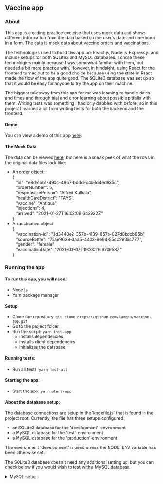 ## Vaccine app

### About
This app is a coding practice exercise that uses mock data and shows different information from the data based on the user's date and time input in a form. The data is mock data about vaccine orders and vaccinations.

The technologies used to build this app are React.js, Node.js, Express.js and include setups for both SQLite3 and MySQL databases. I chose these technologies mainly because I was somewhat familiar with them, but needed a bit more practice with. However, in hindsight, using React for the frontend turned out to be a good choice because using the state in React made the flow of the app quite good. The SQLite3 database was set up so that it would be easy for anyone to try the app on their machine.

The biggest takeaway from this app for me was learning to handle dates and times and through trial and error learning about possible pitfalls with them. Writing tests was something I had only dabbled with before, so in this project I learned a lot from writing tests for both the backend and the frontend.

#### Demo
You can view a demo of this app [here]().

#### The Mock Data
The data can be viewed [here](server/models/data), but here is a sneak peek of what the rows in the original data files look like:
- An order object:<br>
{<br>
&nbsp;&nbsp;&nbsp;"id": "e8de1bb1-490c-48b7-bddd-c4b6d4ed835c",<br>
&nbsp;&nbsp;&nbsp;"orderNumber": 5,<br>
&nbsp;&nbsp;&nbsp;"responsiblePerson": "Alfred Kalliala",<br>
&nbsp;&nbsp;&nbsp;"healthCareDistrict": "TAYS",<br>
&nbsp;&nbsp;&nbsp;"vaccine": "Antiqua",<br>
&nbsp;&nbsp;&nbsp;"injections": 4,<br>
&nbsp;&nbsp;&nbsp;"arrived": "2021-01-27T16:02:09.642922Z"<br>
}
- A vaccination object:<br>
{<br>
&nbsp;&nbsp;&nbsp;"vaccination-id": "3d3440e2-357b-4139-857b-027d8bdcb85b",<br>
&nbsp;&nbsp;&nbsp;"sourceBottle": "75ae9638-3ad5-4433-9e94-55cc2e36c777",<br>
&nbsp;&nbsp;&nbsp;"gender": "female",<br>
&nbsp;&nbsp;&nbsp;"vaccinationDate": "2021-03-07T19:23:29.670958Z"<br>
}

### Running the app
#### To run this app, you will need:
- Node.js
- Yarn package manager

#### Setup:
- Clone the repository: ```git clone https://github.com/lamppu/vaccine-app.git```
- Go to the project folder
- Run the script: ```yarn init-app```
  - installs dependencies
  - installs client dependencies
  - initializes the database

#### Running tests:
- Run all tests: ```yarn test-all```

#### Starting the app:
- Start the app: ```yarn start-app```

#### About the database setup:
The database connections are setup in the 'knexfile.js' that is found in the project root.
Currently, the file has three setups configured:
- an SQLite3 database for the 'development'-environment
- a MySQL database for the 'test'-environment
- a MySQL database for the 'production'-environment

The environment 'development' is used unless the NODE_ENV variable has been otherwise set.

The SQLite3 database doesn't need any additional setting up, but you can check below if you would wish to test with a MySQL database.

<details>
  <summary>MySQL setup</summary>

  You can set the NODE_ENV variable from the command line:
  - Linux and Mac: ```export NODE_ENV=test```
  - Windows powershell: ```$env:NODE_ENV="production"```
  - Windows CMD: ```set NODE_ENV=production```

  If you wish to use a MySQL database, you need to make a .env file where you can add the database information.

  For the test environment, add the following lines with the database's information in the .env file:
  ```
  L_MYSQL_HOST='host'
  L_MYSQL_PORT=port
  L_MYSQL_USER='username'
  L_MYSQL_PWD='password'
  L_MYSQL_DB='database_name'
  ```
  For the production environment, add the following lines with the database's information in the .env file:
  ```
  MYSQL_HOST='host'
  MYSQL_PORT=port
  MYSQL_USER='username'
  MYSQL_PWD='password'
  MYSQL_DB='database_name'
  ```

  You can run the migrations to add the tables to the database, and run the seeds to seed database with data with ```yarn init-db```
</details>
